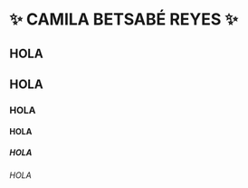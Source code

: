 # :sparkles: **CAMILA BETSABÉ REYES** :sparkles:
## HOLA
## HOLA
### HOLA
#### HOLA
##### HOLA
###### HOLA
